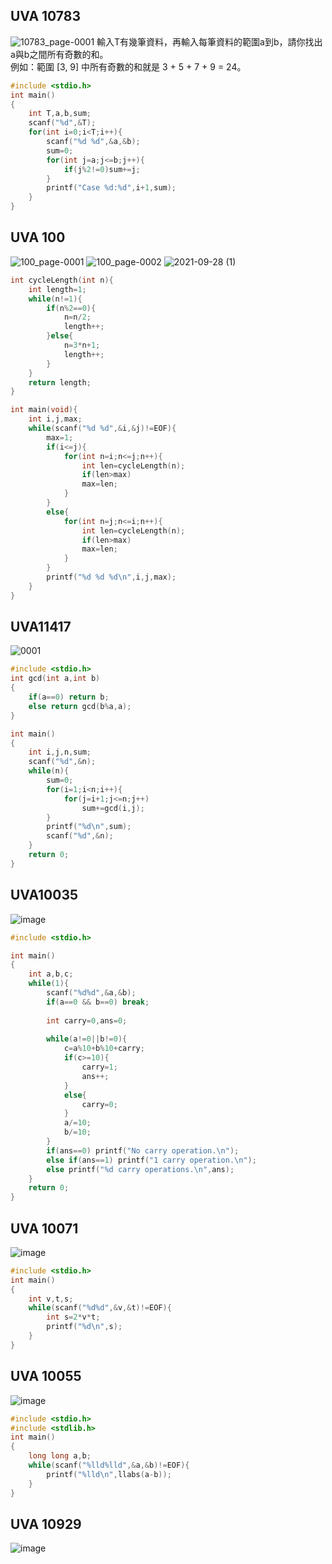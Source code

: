 ## UVA 10783
![10783_page-0001](https://user-images.githubusercontent.com/79676845/135036617-4d225b50-5cd0-49d3-93cc-4a2765c8630b.jpg)
輸入T有幾筆資料，再輸入每筆資料的範圍a到b，請你找出a與b之間所有奇數的和。  
例如：範圍 [3, 9] 中所有奇數的和就是 3 + 5 + 7 + 9 = 24。

```c
#include <stdio.h>
int main()
{
    int T,a,b,sum;
    scanf("%d",&T);
    for(int i=0;i<T;i++){
        scanf("%d %d",&a,&b);
        sum=0;
        for(int j=a;j<=b;j++){
            if(j%2!=0)sum+=j;
        }
        printf("Case %d:%d",i+1,sum);
    }
}

```

## UVA 100

![100_page-0001](https://user-images.githubusercontent.com/79676845/135036726-f22876cd-b139-407f-a9a1-a67b73196fd2.jpg)
![100_page-0002](https://user-images.githubusercontent.com/79676845/135036835-8110ca68-4e0d-45c9-b1aa-481a215b18bf.jpg)
![2021-09-28 (1)](https://user-images.githubusercontent.com/79676845/135040223-4e498a58-cb28-4a65-a8d2-b0d7e5e4ce27.png)
```c
int cycleLength(int n){
	int length=1;
	while(n!=1){
		if(n%2==0){
			n=n/2;
			length++;
		}else{
			n=3*n+1;
			length++;
		}
	}
	return length;
}

int main(void){
	int i,j,max;
	while(scanf("%d %d",&i,&j)!=EOF){
		max=1;
		if(i<=j){
			for(int n=i;n<=j;n++){
				int len=cycleLength(n);
				if(len>max)
				max=len;
			}
		}
		else{
			for(int n=j;n<=i;n++){
				int len=cycleLength(n);
				if(len>max)
				max=len;
			}
		}
		printf("%d %d %d\n",i,j,max);
	}
}
```

## UVA11417
![0001](https://user-images.githubusercontent.com/79676845/135409912-4a8a22d0-dac9-4211-a7d1-02aaddd4c866.jpg)
```C
#include <stdio.h>
int gcd(int a,int b)
{
	if(a==0) return b;
	else return gcd(b%a,a);
}

int main()
{
	int i,j,n,sum;
	scanf("%d",&n);
	while(n){
		sum=0;
		for(i=1;i<n;i++){
			for(j=i+1;j<=n;j++)
				sum+=gcd(i,j);
		}
		printf("%d\n",sum);
		scanf("%d",&n);
	}
	return 0;
}
```

## UVA10035
![image](https://user-images.githubusercontent.com/79676845/136665757-fa594cfc-d3ce-49e5-9e0c-f7ef23332d97.png)

```C
#include <stdio.h>

int main()
{
	int a,b,c;
	while(1){
		scanf("%d%d",&a,&b);
		if(a==0 && b==0) break;
		
		int carry=0,ans=0;
		
		while(a!=0||b!=0){
			c=a%10+b%10+carry;
			if(c>=10){
				carry=1;			
				ans++;					
			}
			else{
				carry=0;
			}
			a/=10;
			b/=10;
		}
		if(ans==0) printf("No carry operation.\n");
		else if(ans==1) printf("1 carry operation.\n");
		else printf("%d carry operations.\n",ans);
	}
	return 0;
}
```

## UVA 10071
![image](https://user-images.githubusercontent.com/79676845/136665224-5ce29e2a-193f-4a3d-9bbf-2add4e9d34e5.png)


```C
#include <stdio.h>
int main()
{
	int v,t,s;
	while(scanf("%d%d",&v,&t)!=EOF){
		int s=2*v*t;
		printf("%d\n",s);
	}
}

```

## UVA 10055
![image](https://user-images.githubusercontent.com/79676845/136665746-09d0e7e2-73b5-41e6-82bb-19bc8153b492.png)


```C
#include <stdio.h>
#include <stdlib.h>
int main()
{
	long long a,b;
	while(scanf("%lld%lld",&a,&b)!=EOF){
		printf("%lld\n",llabs(a-b));
	}
}
```

## UVA 10929
![image](https://user-images.githubusercontent.com/79676845/136665774-c2b5a7f2-ae78-4ac9-9ea2-f18f8bbc287f.png)

